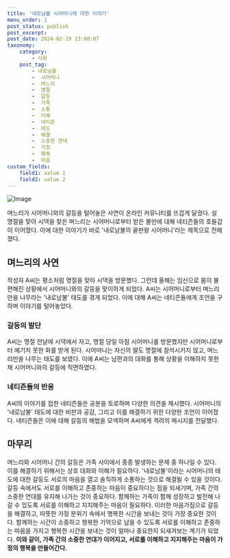 ```yaml
---
title: '내로남불 시어머니에 대한 이야기'
menu_order: 1
post_status: publish
post_excerpt: 
post_date: 2024-02-19 13:00:07
taxonomy:
    category:
        - 사회
    post_tag:
        - 내로남불
        -  시어머니
        -  며느리
        -  명절
        -  갈등
        -  가족
        -  소통
        -  이해
        -  네티즌
        -  태도
        -  해결
        -  소중한 연대
        -  가정
        -  행복
        -  마음
custom_fields:
    field1: value 1
    field2: value 2
---
```


![Image](https://imgnews.pstatic.net/image/009/2024/02/13/0005257568_001_20240213095204725.jpg?type=w647)

며느리가 시어머니와의 갈등을 털어놓은 사연이 온라인 커뮤니티를 뜨겁게 달궜다. 설 명절을 맞아 시댁을 찾은 며느리는 시어머니로부터 받은 불만에 대해 네티즌들의 호들갑이 이어졌다. 이에 대한 이야기가 바로 '내로남불의 끝판왕 시어머니'라는 제목으로 전해졌다.
## 며느리의 사연
작성자 A씨는 평소처럼 명절을 맞아 시댁을 방문했다. 그런데 올해는 임신으로 몸이 불편해진 상황에서 시어머니와의 갈등을 맞이하게 되었다. A씨는 시어머니로부터 며느리만을 나무라는 '내로남불' 태도를 겪게 되었다. 이에 대해 A씨는 네티즌들에게 조언을 구하며 이야기를 털어놓았다.
### 갈등의 발단
A씨는 명절 전날에 시댁에서 자고, 명절 당일 아침 시어머니를 방문했지만 시어머니로부터 예기치 못한 화를 받게 된다. 시어머니는 자신의 딸도 명절에 참석시키지 않고, 며느리만을 나무는 태도를 보였다. 이에 A씨는 남편과의 대화를 통해 상황을 이해하지 못한 채 시어머니와의 갈등에 직면하였다.
### 네티즌들의 반응
A씨의 이야기를 접한 네티즌들은 공분을 토로하며 다양한 의견을 제시했다. 시어머니의 '내로남불' 태도에 대한 비판과 공감, 그리고 이를 해결하기 위한 다양한 조언이 이어졌다. 네티즌들은 이에 대해 갈등의 해법을 모색하며 A씨에게 격려의 메시지를 전달했다.
## 마무리
며느리와 시어머니 간의 갈등은 가족 사이에서 종종 발생하는 문제 중 하나일 수 있다. 이를 해결하기 위해서는 상호 대화와 이해가 필요하다. '내로남불'이라는 시어머니의 태도에 대한 갈등도 서로의 마음을 열고 솔직하게 소통하는 것으로 해결될 수 있을 것이다. 갈등 속에서도 서로를 이해하고 존중하는 마음이 중요하다는 점을 되새기며, 가족 간의 소중한 연대를 유지해 나가는 것이 중요하다. 함께하는 가족이 함께 성장하고 발전해 나갈 수 있도록 서로를 이해하고 지지해주는 마음이 필요하다. 이러한 마음가짐으로 갈등을 해결하고, 따뜻한 가정 분위기 속에서 행복한 시간을 보내는 것이 가장 중요한 것이다. 함께하는 시간이 소중하고 행복한 기억으로 남을 수 있도록 서로를 이해하고 존중하는 마음을 가지고 행복한 시간을 보내는 것이 얼마나 중요한지 되새겨보는 계기가 되었다.
**이와 같이, 가족 간의 소중한 연대가 이어지고, 서로를 이해하고 지지해주는 마음이 가정의 행복을 만들어간다.**
